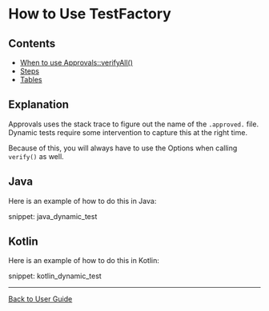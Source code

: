 <a id="top"></a>

# How to Use TestFactory

<!-- toc -->
## Contents

  * [When to use Approvals::verifyAll()](#when-to-use-approvalsverifyall)
  * [Steps](#steps)
  * [Tables](#tables)<!-- endToc -->

## Explanation
Approvals uses the stack trace to figure out the name of the `.approved.` file.
Dynamic tests require some intervention to capture this at the right time.

Because of this, you will always have to use the Options when calling `verify()` as well.

## Java
Here is an example of how to do this in Java:

snippet: java_dynamic_test

## Kotlin
Here is an example of how to do this in Kotlin:

snippet: kotlin_dynamic_test

---

[Back to User Guide](/doc/README.md#top)
